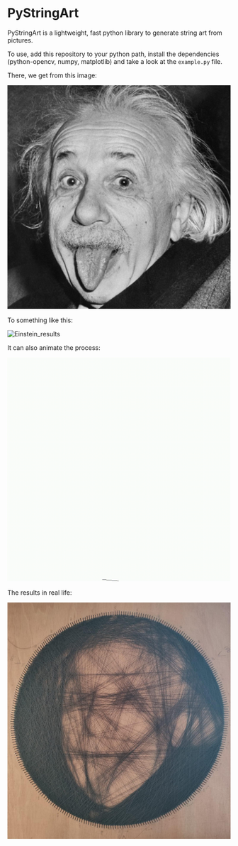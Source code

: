 # PyStringArt

PyStringArt is a lightweight, fast python library to generate string art from pictures.

To use, add this repository to your python path, install the dependencies (python-opencv, numpy, matplotlib) and take a look at the `example.py` file.

There, we get from this image:

![Einstein](examples/in/einstein.jpg)

To something like this:

![Einstein_results](examples/out/einstein.png)

It can also animate the process:

![Einstein_animated](examples/out/einstein.gif)

The results in real life:

![Einstein irl](examples/irl/einstein_irl.jpeg)
